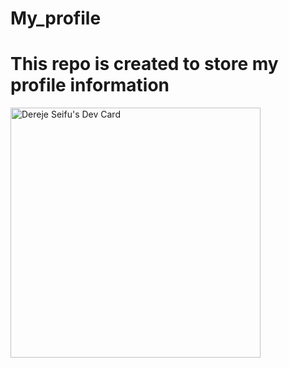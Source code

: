# My_profile
# This repo is created to store my profile information
<a href="https://app.daily.dev/DailyDevTips"><img src="https://github.com/drjseifu1991/My_profile/blob/master/devcard.svg" width="400" alt="Dereje Seifu's Dev Card"/></a>
